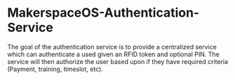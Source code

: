 # MakerspaceOS-Authentication-Service
The goal of the authentication service is to provide a centralized service which can authenticate a used given an RFID token and optional PIN.  The service will then authorize the user based upon if they have required criteria (Payment, training, timeslot, etc).
